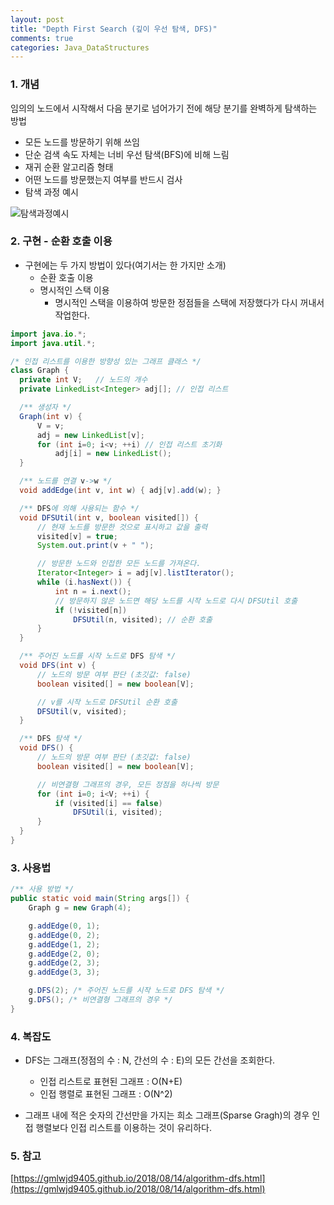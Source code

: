```yaml
---
layout: post
title: "Depth First Search (깊이 우선 탐색, DFS)"
comments: true
categories: Java_DataStructures
---
```


### 1. 개념

임의의 노드에서 시작해서 다음 분기로 넘어가기 전에 해당 분기를 완벽하게 탐색하는 방법

- 모든 노드를 방문하기 위해 쓰임
- 단순 검색 속도 자체는 너비 우선 탐색(BFS)에 비해 느림
- 재귀 순환 알고리즘 형태
- 어떤 노드를 방문했는지 여부를 반드시 검사
- 탐색 과정 예시

![탐색과정예시](http://nokbeondev.github.io/img/dfs-example.jpg)


### 2. 구현 - 순환 호출 이용
- 구현에는 두 가지 방법이 있다(여기서는 한 가지만 소개)
	- 순환 호출 이용
	- 명시적인 스택 이용
		- 명시적인 스택을 이용하여 방문한 정점들을 스택에 저장했다가 다시 꺼내서 작업한다.

```java
import java.io.*;
import java.util.*;

/* 인접 리스트를 이용한 방향성 있는 그래프 클래스 */
class Graph {
  private int V;   // 노드의 개수
  private LinkedList<Integer> adj[]; // 인접 리스트

  /** 생성자 */
  Graph(int v) {
      V = v;
      adj = new LinkedList[v];
      for (int i=0; i<v; ++i) // 인접 리스트 초기화
          adj[i] = new LinkedList();
  }

  /** 노드를 연결 v->w */
  void addEdge(int v, int w) { adj[v].add(w); }

  /** DFS에 의해 사용되는 함수 */
  void DFSUtil(int v, boolean visited[]) {
      // 현재 노드를 방문한 것으로 표시하고 값을 출력
      visited[v] = true;
      System.out.print(v + " ");

      // 방문한 노드와 인접한 모든 노드를 가져온다.
      Iterator<Integer> i = adj[v].listIterator();
      while (i.hasNext()) {
          int n = i.next();
          // 방문하지 않은 노드면 해당 노드를 시작 노드로 다시 DFSUtil 호출
          if (!visited[n])
              DFSUtil(n, visited); // 순환 호출
      }
  }

  /** 주어진 노드를 시작 노드로 DFS 탐색 */
  void DFS(int v) {
      // 노드의 방문 여부 판단 (초깃값: false)
      boolean visited[] = new boolean[V];

      // v를 시작 노드로 DFSUtil 순환 호출
      DFSUtil(v, visited);
  }

  /** DFS 탐색 */
  void DFS() {
      // 노드의 방문 여부 판단 (초깃값: false)
      boolean visited[] = new boolean[V];

      // 비연결형 그래프의 경우, 모든 정점을 하나씩 방문
      for (int i=0; i<V; ++i) {
          if (visited[i] == false)
              DFSUtil(i, visited);
      }
  }
}

```

### 3. 사용법

```java
/** 사용 방법 */
public static void main(String args[]) {
    Graph g = new Graph(4);

    g.addEdge(0, 1);
    g.addEdge(0, 2);
    g.addEdge(1, 2);
    g.addEdge(2, 0);
    g.addEdge(2, 3);
    g.addEdge(3, 3);

    g.DFS(2); /* 주어진 노드를 시작 노드로 DFS 탐색 */
    g.DFS(); /* 비연결형 그래프의 경우 */
}
```

### 4. 복잡도

- DFS는 그래프(정점의 수 : N, 간선의 수 : E)의 모든 간선을 조회한다.
	- 인접 리스트로 표현된 그래프 : O(N+E)
	- 인접 행렬로 표현된 그래프 : O(N^2)

- 그래프 내에 적은 숫자의 간선만을 가지는 희소 그래프(Sparse Gragh)의 경우 인접 행렬보다 인접 리스트를 이용하는 것이 유리하다.

### 5. 참고
[https://gmlwjd9405.github.io/2018/08/14/algorithm-dfs.html](https://gmlwjd9405.github.io/2018/08/14/algorithm-dfs.html)